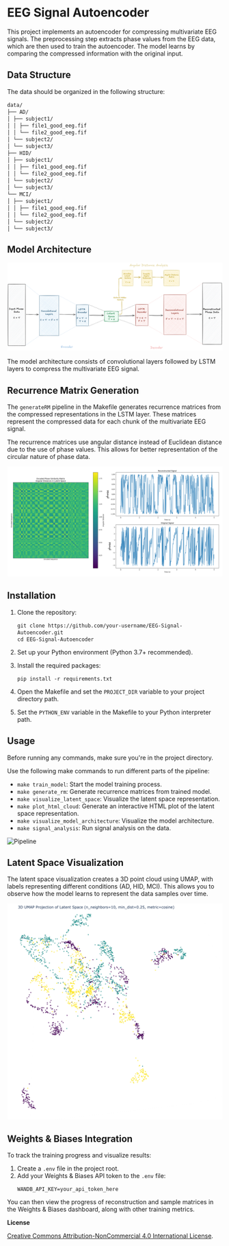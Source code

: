 # EEG Signal Autoencoder

This project implements an autoencoder for compressing multivariate EEG signals. The preprocessing step extracts phase values from the EEG data, which are then used to train the autoencoder. The model learns by comparing the compressed information with the original input.

## Data Structure

The data should be organized in the following structure:

```
data/
├── AD/
│ ├── subject1/
│ │ ├── file1_good_eeg.fif
│ │ └── file2_good_eeg.fif
│ └── subject2/
│ └── subject3/
├── HID/
│ ├── subject1/
│ │ ├── file1_good_eeg.fif
│ │ └── file2_good_eeg.fif
│ └── subject2/
│ └── subject3/
└── MCI/
│ ├── subject1/
│ │ ├── file1_good_eeg.fif
│ │ └── file2_good_eeg.fif
│ └── subject2/
│ └── subject3/
```

## Model Architecture

<!-- html link image -->
![Model Architecture](./doc/model.png)

The model architecture consists of convolutional layers followed by LSTM layers to compress the multivariate EEG signal.

## Recurrence Matrix Generation

The `generateRM` pipeline in the Makefile generates recurrence matrices from the compressed representations in the LSTM layer. These matrices represent the compressed data for each chunk of the multivariate EEG signal.

The recurrence matrices use angular distance instead of Euclidean distance due to the use of phase values. This allows for better representation of the circular nature of phase data.

![Recurrence Matrix](./doc/s_m_1.png)

## Installation

1. Clone the repository:
   ```
   git clone https://github.com/your-username/EEG-Signal-Autoencoder.git
   cd EEG-Signal-Autoencoder
   ```

2. Set up your Python environment (Python 3.7+ recommended).

3. Install the required packages:
   ```
   pip install -r requirements.txt
   ```

4. Open the Makefile and set the `PROJECT_DIR` variable to your project directory path.

5. Set the `PYTHON_ENV` variable in the Makefile to your Python interpreter path.

## Usage

Before running any commands, make sure you're in the project directory.

Use the following make commands to run different parts of the pipeline:

- `make train_model`: Start the model training process.
- `make generate_rm`: Generate recurrence matrices from trained model.
- `make visualize_latent_space`: Visualize the latent space representation.
- `make plot_html_cloud`: Generate an interactive HTML plot of the latent space representation.
- `make visualize_model_architecture`: Visualize the model architecture.
- `make signal_analysis`: Run signal analysis on the data.

![Pipeline](./doc/image/eeg-autoencoder/pipe.png)
## Latent Space Visualization

The latent space visualization creates a 3D point cloud using UMAP, with labels representing different conditions (AD, HID, MCI). This allows you to observe how the model learns to represent the data samples over time.

![Latent Space Visualization](./doc/latent_space_umap_model_checkpoint.png)

## Weights & Biases Integration

To track the training progress and visualize results:

1. Create a `.env` file in the project root.
2. Add your Weights & Biases API token to the `.env` file:
   ```
   WANDB_API_KEY=your_api_token_here
   ```

You can then view the progress of reconstruction and sample matrices in the Weights & Biases dashboard, along with other training metrics.

**License**

[Creative Commons Attribution-NonCommercial 4.0 International License](https://creativecommons.org/licenses/by-nc/4.0/).

